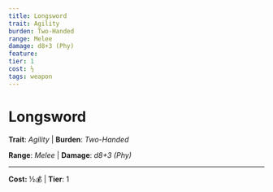 ```yaml
---
title: Longsword
trait: Agility
burden: Two-Handed
range: Melee
damage: d8+3 (Phy)
feature: 
tier: 1
cost: ½
tags: weapon
---
```

# Longsword

**Trait**: _Agility_ | **Burden**: _Two-Handed_

**Range**: _Melee_ | **Damage**: _d8+3 (Phy)_

___
**Cost:** ½💰 | **Tier**: 1

